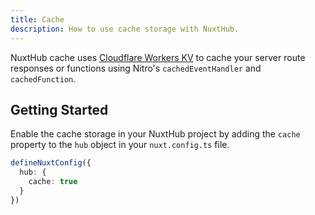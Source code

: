 ```yaml
---
title: Cache
description: How to use cache storage with NuxtHub.
---
```


NuxtHub cache uses [Cloudflare Workers KV](https://developers.cloudflare.com/kv) to cache your server route responses or functions using Nitro's `cachedEventHandler` and `cachedFunction`.

## Getting Started

Enable the cache storage in your NuxtHub project by adding the `cache` property to the `hub` object in your `nuxt.config.ts` file.

```ts [nuxt.config.ts]
defineNuxtConfig({
  hub: {
    cache: true
  }
})
```
